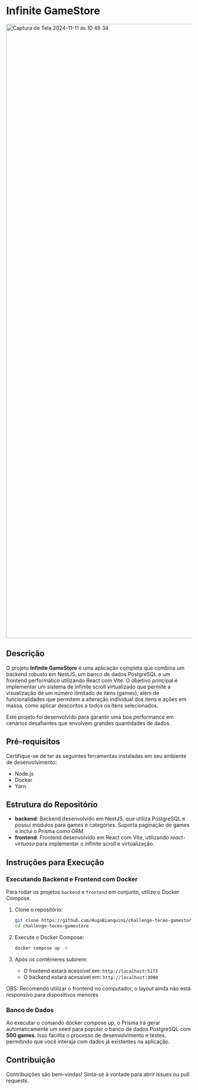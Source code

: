 # Infinite GameStore

<img width="1667" alt="Captura de Tela 2024-11-11 às 10 48 34" src="https://github.com/user-attachments/assets/aace806e-8fba-4940-afa3-1f3ef74e0880">

## Descrição

O projeto **Infinite GameStore** é uma aplicação completa que combina um backend robusto em NestJS, um banco de dados PostgreSQL e um frontend performático utilizando React com Vite. O objetivo principal é implementar um sistema de infinite scroll virtualizado que permite a visualização de um número ilimitado de itens (games), além de funcionalidades que permitem a alteração individual dos itens e ações em massa, como aplicar descontos a todos os itens selecionados.

Este projeto foi desenvolvido para garantir uma boa performance em cenários desafiantes que envolvem grandes quantidades de dados.

## Pré-requisitos

Certifique-se de ter as seguintes ferramentas instaladas em seu ambiente de desenvolvimento:

- Node.js
- Docker
- Yarn

## Estrutura do Repositório

- **backend**: Backend desenvolvido em NestJS, que utiliza PostgreSQL e possui módulos para games e categories. Suporta paginação de games e inclui o Prisma como ORM.
- **frontend**: Frontend desenvolvido em React com Vite, utilizando _react-virtuoso_ para implementar o infinite scroll e virtualização.

## Instruções para Execução

### Executando Backend e Frontend com Docker

Para rodar os projetos `backend` e `frontend` em conjunto, utilize o Docker Compose.

1. Clone o repositório:

   ```bash
   git clone https://github.com/HugoBianquini/challenge-teceo-gamestore.git
   cd challenge-teceo-gamestore
   ```

2. Execute o Docker Compose:

   ```bash
   docker compose up -d
   ```

3. Após os contêineres subirem:
   - O frontend estará acessível em: `http://localhost:5173`
   - O backend estará acessível em: `http://localhost:3000`

OBS: Recomendo utilizar o frontend no computador, o layout ainda não está responsivo para dispositivos menores

### Banco de Dados

Ao executar o comando docker compose up, o Prisma irá gerar automaticamente um seed para popular o banco de dados PostgreSQL com **500 games**. Isso facilita o processo de desenvolvimento e testes, permitindo que você interaja com dados já existentes na aplicação.

## Contribuição

Contribuições são bem-vindas! Sinta-se à vontade para abrir issues ou pull requests.
